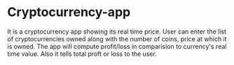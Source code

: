 # Cryptocurrency-app
It is a cryptocurrency app showing its real time price. User can enter the list of cryptocurrencies owned along with the number of coins, price at which it is owned. The app will compute profit/loss in comparision to currency's real time value. Also it tells total proft or loss to the user.  
